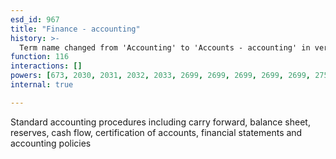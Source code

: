 ```yaml
---
esd_id: 967
title: "Finance - accounting"
history: >-
  Term name changed from 'Accounting' to 'Accounts - accounting' in version 3.00. Name/scope notes changed in version 4.0.1.
function: 116
interactions: []
powers: [673, 2030, 2031, 2032, 2033, 2699, 2699, 2699, 2699, 2699, 2757, 2757, 2757, 2757, 2767, 2767, 2767, 2972, 2972, 2972, 2973, 2973, 2973, 2974, 2974]
internal: true

---
```


Standard accounting procedures including carry forward, balance sheet, reserves, cash flow, certification of accounts, financial statements and accounting policies

